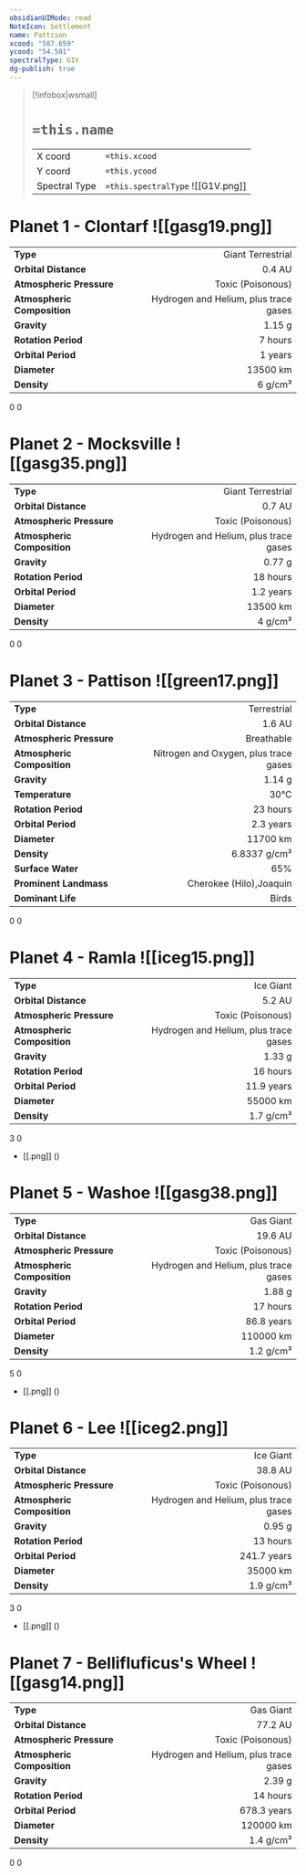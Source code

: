 ```yaml
---
obsidianUIMode: read
NoteIcon: Settlement
name: Pattison
xcood: "587.659"
ycood: "54.501"
spectralType: G1V
dg-publish: true
---
```

> [!infobox|wsmall]
> # `=this.name`
> | | |
> | - | - |
> | X coord | `=this.xcood` |
> | Y coord| `=this.ycood` |
> | Spectral Type | `=this.spectralType` ![[G1V.png]] |

# Planet 1 - Clontarf ![[gasg19.png]]
|                             |                           |
| --------------------------- | -------------------------:|
| **Type**                    |             Giant Terrestrial |
| **Orbital Distance**        |   0.4 AU |
| **Atmospheric Pressure**    |       Toxic (Poisonous) |
| **Atmospheric Composition** |      Hydrogen and Helium, plus trace gases |
| **Gravity**                 |        1.15 g |
| **Rotation Period**         |  7 hours |
| **Orbital Period** | 1 years |
| **Diameter**                |      13500 km | 
| **Density**                 |    6 g/cm³ |



0
0



# Planet 2 - Mocksville ![[gasg35.png]]
|                             |                           |
| --------------------------- | -------------------------:|
| **Type**                    |             Giant Terrestrial |
| **Orbital Distance**        |   0.7 AU |
| **Atmospheric Pressure**    |       Toxic (Poisonous) |
| **Atmospheric Composition** |      Hydrogen and Helium, plus trace gases |
| **Gravity**                 |        0.77 g |
| **Rotation Period**         |  18 hours |
| **Orbital Period** | 1.2 years |
| **Diameter**                |      13500 km | 
| **Density**                 |    4 g/cm³ |



0
0



# Planet 3 - Pattison ![[green17.png]]
|                             |                           |
| --------------------------- | -------------------------:|
| **Type**                    |             Terrestrial |
| **Orbital Distance**        |   1.6 AU |
| **Atmospheric Pressure**    |       Breathable |
| **Atmospheric Composition** |      Nitrogen and Oxygen, plus trace gases |
| **Gravity**                 |        1.14 g |
| **Temperature**             |    30°C |
| **Rotation Period**         |  23 hours |
| **Orbital Period** | 2.3 years |
| **Diameter**                |      11700 km | 
| **Density**                 |    6.8337 g/cm³ |
| **Surface Water**           |           65% | 
| **Prominent Landmass**      |         Cherokee (Hilo),Joaquin | 
| **Dominant Life**           |         Birds |



0
0



# Planet 4 - Ramla ![[iceg15.png]]
|                             |                           |
| --------------------------- | -------------------------:|
| **Type**                    |             Ice Giant |
| **Orbital Distance**        |   5.2 AU |
| **Atmospheric Pressure**    |       Toxic (Poisonous) |
| **Atmospheric Composition** |      Hydrogen and Helium, plus trace gases |
| **Gravity**                 |        1.33 g |
| **Rotation Period**         |  16 hours |
| **Orbital Period** | 11.9 years |
| **Diameter**                |      55000 km | 
| **Density**                 |    1.7 g/cm³ |



3
0

- [[.png]]  ()

# Planet 5 - Washoe ![[gasg38.png]]
|                             |                           |
| --------------------------- | -------------------------:|
| **Type**                    |             Gas Giant |
| **Orbital Distance**        |   19.6 AU |
| **Atmospheric Pressure**    |       Toxic (Poisonous) |
| **Atmospheric Composition** |      Hydrogen and Helium, plus trace gases |
| **Gravity**                 |        1.88 g |
| **Rotation Period**         |  17 hours |
| **Orbital Period** | 86.8 years |
| **Diameter**                |      110000 km | 
| **Density**                 |    1.2 g/cm³ |



5
0

- [[.png]]  ()

# Planet 6 - Lee ![[iceg2.png]]
|                             |                           |
| --------------------------- | -------------------------:|
| **Type**                    |             Ice Giant |
| **Orbital Distance**        |   38.8 AU |
| **Atmospheric Pressure**    |       Toxic (Poisonous) |
| **Atmospheric Composition** |      Hydrogen and Helium, plus trace gases |
| **Gravity**                 |        0.95 g |
| **Rotation Period**         |  13 hours |
| **Orbital Period** | 241.7 years |
| **Diameter**                |      35000 km | 
| **Density**                 |    1.9 g/cm³ |



3
0

- [[.png]]  ()

# Planet 7 - Bellifluficus's Wheel ![[gasg14.png]]
|                             |                           |
| --------------------------- | -------------------------:|
| **Type**                    |             Gas Giant |
| **Orbital Distance**        |   77.2 AU |
| **Atmospheric Pressure**    |       Toxic (Poisonous) |
| **Atmospheric Composition** |      Hydrogen and Helium, plus trace gases |
| **Gravity**                 |        2.39 g |
| **Rotation Period**         |  14 hours |
| **Orbital Period** | 678.3 years |
| **Diameter**                |      120000 km | 
| **Density**                 |    1.4 g/cm³ |



0
0



